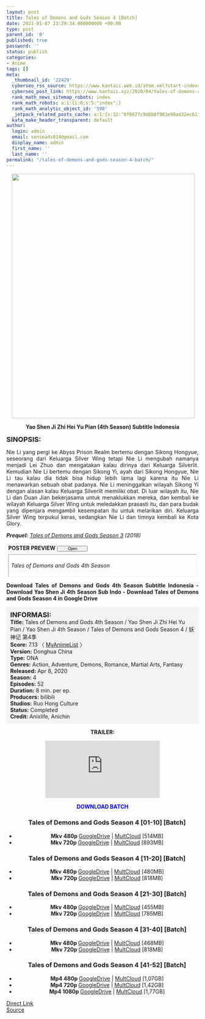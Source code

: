 ```yaml
---
layout: post
title: Tales of Demons and Gods Season 4 [Batch]
date: 2021-01-07 23:29:34.000000000 +00:00
type: post
parent_id: '0'
published: true
password: ''
status: publish
categories:
- Anime
tags: []
meta:
  _thumbnail_id: '22429'
  cyberseo_rss_source: https://www.kantaii.web.id/atom.xml?start-index=1&max-results=150
  cyberseo_post_link: https://www.kantaii.xyz/2020/04/tales-of-demons-and-gods-season-4.html
  rank_math_news_sitemap_robots: index
  rank_math_robots: a:1:{i:0;s:5:"index";}
  rank_math_analytic_object_id: '598'
  _jetpack_related_posts_cache: a:1:{s:32:"8f6677c9d6b0f903e98ad32ec61f8deb";a:2:{s:7:"expires";i:1657920830;s:7:"payload";a:0:{}}}
  kata_make_header_transparent: default
author:
  login: admin
  email: senseads014@gmail.com
  display_name: admin
  first_name: ''
  last_name: ''
permalink: "/tales-of-demons-and-gods-season-4-batch/"
---
```

<div class="separator" style="clear: both; text-align: center;"><a href="https://1.bp.blogspot.com/-Zh5C-qbxsAI/Xo5ynAH8mFI/AAAAAAAACfc/OOmcxjTSebcTVj_z_HFMWQdh_Vu_WxzpACLcBGAsYHQ/s1600/Tales%2Bof%2BDemons%2Band%2BGods%2BS4%2Ba.jpg" style="margin-left: 1em; margin-right: 1em;"><img border="0" data-original-height="600" data-original-width="450" height="640" src="{{ site.baseurl }}/assets/2021/01/Tales%2Bof%2BDemons%2Band%2BGods%2BS4%2Ba.jpg" width="480" /></a></div>
<p>
<div style="text-align: center;"><b>Yao Shen Ji Zhi Hei Yu Pian (4th Season) Subtitle Indonesia</b></div>
<p><b><span style="font-size: large;">SINOPSIS:</span></b>
<div style="text-align: justify;">Nie Li yang pergi ke Abyss Prison Realm bertemu dengan Sikong Hongyue, seseorang dari Keluarga Silver Wing tetapi Nie Li mengubah namanya menjadi Lei Zhuo dan mengatakan kalau dirinya dari Keluarga Silverlit. Kemudian Nie Li bertemu dengan Sikong Yi, ayah dari Sikong Hongyue, Nie Li tau kalau dia tidak bisa hidup lebih lama lagi karena itu Nie Li menawarkan sebuah obat padanya. Nie Li meninggalkan wilayah Sikong Yi dengan alasan kalau Keluarga Silverlit memiliki obat. Di luar wilayah itu, Nie Li dan Duan Jian bekerjasama untuk menaklukkan mereka, dan kembali ke wilayah Keluarga Silver Wing untuk meledakkan prasasti itu, dan para budak yang dipenjara mengambil kesempatan itu untuk melarikan diri. Keluarga Silver Wing terpukul keras, sedangkan Nie Li dan timnya kembali ke Kota Glory.</p>
<p><i><b>Prequel:</b> <a href="http://www.kantaii.web.id/2020/03/tales-of-demons-and-gods-season-3-batch.html" target="_blank" rel="noopener">Tales of Demons and Gods Season 3</a> (2018)</i><br /><a name="more"></a>
<div>
<div style="margin: 5px;">
<div class="smallfont" style="margin-bottom: 2px;"><span style="font-weight: bold;">POSTER PREVIEW</span><input onclick="if (this.parentNode.parentNode.getElementsByTagName('div')[1].getElementsByTagName('div')[0].style.display != '') { this.parentNode.parentNode.getElementsByTagName('div')[1].getElementsByTagName('div')[0].style.display = ''; this.innerText = ''; this.value = ' Close..'; } else { this.parentNode.parentNode.getElementsByTagName('div')[1].getElementsByTagName('div')[0].style.display = 'none'; this.innerText = ''; this.value = ' Clik Here'; }" style="font-size: 10px; margin: 5px; padding: 0px; width: 80px;" type="button" value="Open" /></div>
<div class="alt2" style="border: 1px inset; margin: 0px; padding: 6px;">
<div style="display: none;">
<div class="separator" style="clear: both; text-align: center;"><a href="https://1.bp.blogspot.com/-hsckRdXsEi0/Xo5yyQ49iRI/AAAAAAAACfg/KsR7AktRxqkOM5l4yeA4-a86nSitXrI1ACLcBGAsYHQ/s1600/Tales%2Bof%2BDemons%2Band%2BGods%2BS4%2Bb.jpg" style="margin-left: 1em; margin-right: 1em;"><img border="0" data-original-height="900" data-original-width="1600" height="360" src="{{ site.baseurl }}/assets/2021/01/Tales%2Bof%2BDemons%2Band%2BGods%2BS4%2Bb.jpg" width="640" /></a></div>
<p>
<div class="separator" style="clear: both; text-align: center;"><a href="https://1.bp.blogspot.com/-i0xR57_0Q-w/Xo5yyRBT42I/AAAAAAAACfk/rT7PS3YkClsSWkpoT_NqiloJBRQivF9aQCLcBGAsYHQ/s1600/Tales%2Bof%2BDemons%2Band%2BGods%2BS4%2Bc.jpg" style="margin-left: 1em; margin-right: 1em;"><img border="0" data-original-height="623" data-original-width="1108" height="358" src="{{ site.baseurl }}/assets/2021/01/Tales%2Bof%2BDemons%2Band%2BGods%2BS4%2Bc.jpg" width="640" /></a></div>
<p>
<div class="separator" style="clear: both; text-align: center;"><a href="https://1.bp.blogspot.com/-uB3TfcGHkCs/Xo5yygauFbI/AAAAAAAACfo/oj5REDqQ5_wEcV3jmIKwf2l409qbTLz4wCLcBGAsYHQ/s1600/Tales%2Bof%2BDemons%2Band%2BGods%2BS4%2Bd.jpg" style="margin-left: 1em; margin-right: 1em;"><img border="0" data-original-height="900" data-original-width="1600" height="360" src="{{ site.baseurl }}/assets/2021/01/Tales%2Bof%2BDemons%2Band%2BGods%2BS4%2Bd.jpg" width="640" /></a></div>
<p></div>
<p><em>Tales of Demons and Gods 4th Season</em></div>
</div>
</div>
<p><b>Download Tales of Demons and Gods 4th Season Subtitle Indonesia - Download Yao Shen Ji 4th Season Sub Indo - Download Tales of Demons and Gods Season 4 in Google Drive</b></div>
<p>
<div style="background-color: #f3f3f3; padding: 10px; text-align: left;"><b><span style="font-size: large;">INFORMASI:</span></b><br /><b>Title:</b> Tales of Demons and Gods 4th Season / Yao Shen Ji Zhi Hei Yu Pian / Yao Shen Ji 4th Season / Tales of Demons and Gods Season 4 / 妖神记 第4季<br /><b>Score:</b> 7.13 〈 <a href="https://myanimelist.net/anime/40734/Yao_Shen_Ji_4th_Season" target="_blank" rel="noopener">MyAnimeList</a> 〉<br /><b>Version:</b> Donghua China<br /><b>Type:</b> ONA<br /><b>Genres:</b> Action, Adventure, Demons, Romance, Martial Arts, Fantasy<br /><b>Released:</b> Apr 8, 2020<br /><b>Season:</b> 4<br /><b>Episodes:</b> 52<br /><b>Duration:</b> 8 min. per ep.<br /><b>Producers:</b> bilibili<br /><b>Studios:</b> Ruo Hong Culture<br /><b>Status:</b> Completed<br /><b>Credit:</b> Anixlife, Anichin</div>
<p>
<div style="text-align: center;"><b>TRAILER:</b></div>
<p>
<div style="text-align: center;">
<div class="videoyoutube">
<div class="video-responsive"><iframe allowfullscreen="1" class="embedded-video-large" frameborder="0" src="https://www.youtube.com/embed/cRp34ao7aUw?rel=0"></iframe></div>
</div>
<p>
<div style="text-align: center;"><b><span style="color: blue;">DOWNLOAD BATCH</span></b></div>
<div class="dl">
<ul />
<h3 style="text-align: center;">Tales of Demons and Gods Season 4 [01-10] [Batch]</h3>
<li style="text-align: center;"><b>Mkv 480p </b><a href="https://semawur.com/3ejLs7waXM0" target="_blank" rel="noopener">GoogleDrive</a> | <a href="https://apk.miuiku.com/4cKNRbj" target="_blank" rel="noopener">MultCloud</a> [514MB]</li>
<li style="text-align: center;"><b>Mkv 720p </b><a href="https://semawur.com/E5zPF" target="_blank" rel="noopener">GoogleDrive</a> | <a href="https://apk.miuiku.com/cLlb" target="_blank" rel="noopener">MultCloud</a> [893MB]</li>
</div>
<div class="dl">
<ul />
<h3 style="text-align: center;">Tales of Demons and Gods Season 4 [11-20] [Batch]</h3>
<li style="text-align: center;"><b>Mkv 480p </b><a href="https://semawur.com/m515pr3s" target="_blank" rel="noopener">GoogleDrive</a> | <a href="https://apk.miuiku.com/52mKypraK" target="_blank" rel="noopener">MultCloud</a> [480MB]</li>
<li style="text-align: center;"><b>Mkv 720p </b><a href="https://semawur.com/1y3SZjtQN" target="_blank" rel="noopener">GoogleDrive</a> | <a href="https://apk.miuiku.com/Xx7G" target="_blank" rel="noopener">MultCloud</a> [818MB]</li>
</div>
<div class="dl">
<ul />
<h3 style="text-align: center;">Tales of Demons and Gods Season 4 [21-30] [Batch]</h3>
<li style="text-align: center;"><b>Mkv 480p </b><a href="https://semawur.com/K9tW" target="_blank" rel="noopener">GoogleDrive</a> | <a href="https://apk.miuiku.com/TGCis1mVqf" target="_blank" rel="noopener">MultCloud</a> [455MB]</li>
<li style="text-align: center;"><b>Mkv 720p </b><a href="https://semawur.com/11tjWy" target="_blank" rel="noopener">GoogleDrive</a> | <a href="https://apk.miuiku.com/RSk26a" target="_blank" rel="noopener">MultCloud</a> [785MB]</li>
</div>
<div class="dl">
<ul />
<h3 style="text-align: center;">Tales of Demons and Gods Season 4 [31-40] [Batch]</h3>
<li style="text-align: center;"><b>Mkv 480p </b><a href="https://semawur.com/YCwiu4MX3qi8" target="_blank" rel="noopener">GoogleDrive</a> | <a href="https://apk.miuiku.com/iJXceVpH" target="_blank" rel="noopener">MultCloud</a> [468MB]</li>
<li style="text-align: center;"><b>Mkv 720p </b><a href="https://semawur.com/7q59" target="_blank" rel="noopener">GoogleDrive</a> | <a href="https://apk.miuiku.com/9SAweVx" target="_blank" rel="noopener">MultCloud</a> [818MB]</li>
</div>
<div class="dl">
<ul />
<h3 style="text-align: center;">Tales of Demons and Gods Season 4 [41-52] [Batch]</h3>
<li style="text-align: center;"><b>Mp4 480p </b><a href="https://semawur.com/cYtXRSooR3iZ" target="_blank" rel="noopener">GoogleDrive</a> | <a href="https://apk.miuiku.com/K1OJUDJpE" target="_blank" rel="noopener">MultCloud</a> [1,07GB]</li>
<li style="text-align: center;"><b>Mp4 720p </b><a href="https://semawur.com/URB4IK6eMoL" target="_blank" rel="noopener">GoogleDrive</a> | <a href="https://apk.miuiku.com/4Yyhd" target="_blank" rel="noopener">MultCloud</a> [1,42GB]</li>
<li style="text-align: center;"><b>Mp4 1080p </b><a href="https://semawur.com/YyZRipdN5a" target="_blank" rel="noopener">GoogleDrive</a> | <a href="https://apk.miuiku.com/Z3JorD" target="_blank" rel="noopener">MultCloud</a> [1,77GB]</li>
</div>
</div>
<link rel="stylesheet" href="https://cdnjs.cloudflare.com/ajax/libs/font-awesome/4.7.0/css/font-awesome.min.css" />
<div class="divbtn"> <a href="https://handymansurrender.com/fihup8buzv?key=94550f7ce39444073321dde3b8782f97" class="btn"><i class="fa fa-download"></i> Direct Link</a> <br /><a href="https://www.kantaii.xyz/2020/04/tales-of-demons-and-gods-season-4.html">Source</a> </div>
